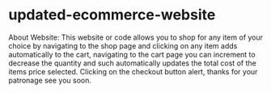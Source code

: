 # updated-ecommerce-website
About Website: This website or code allows you to shop for any item of your choice by navigating to the shop page and clicking on any item adds automatically to the cart, navigating to the cart page you can increment to decrease the quantity and such automatically updates the total cost of the items price selected. Clicking on the checkout button alert, thanks for your patronage see you soon.

